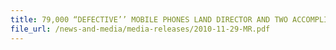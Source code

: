 ```yaml
---
title: 79,000 “DEFECTIVE’’ MOBILE PHONES LAND DIRECTOR AND TWO ACCOMPLICES IN HOT SOUP 
file_url: /news-and-media/media-releases/2010-11-29-MR.pdf
---
```

